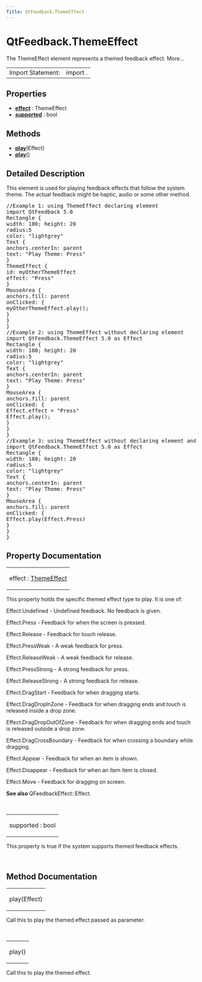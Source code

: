 ```yaml
---
Title: QtFeedback.ThemeEffect
---
```


# QtFeedback.ThemeEffect

<span class="subtitle"></span>
<!-- $$$ThemeEffect-brief -->
<p>The ThemeEffect element represents a themed feedback effect. More...</p>
<!-- @@@ThemeEffect -->
<table class="alignedsummary">
<tr><td class="memItemLeft rightAlign topAlign"> Import Statement:</td><td class="memItemRight bottomAlign"> import  .</td></tr></table><ul>
</ul>
<h2 id="properties">Properties</h2>
<ul>
<li class="fn"><b><b><a href="https://developer.ubuntu.comapps/qml/sdk-15.04.5/QtFeedback.themeeffect.md#effect-prop">effect</a></b></b> : ThemeEffect</li>
<li class="fn"><b><b><a href="https://developer.ubuntu.comapps/qml/sdk-15.04.5/QtFeedback.themeeffect.md#supported-prop">supported</a></b></b> : bool</li>
</ul>
<h2 id="methods">Methods</h2>
<ul>
<li class="fn"><b><b><a href="https://developer.ubuntu.comapps/qml/sdk-15.04.5/QtFeedback.themeeffect.md#play-method-2">play</a></b></b>(Effect)</li>
<li class="fn"><b><b><a href="https://developer.ubuntu.comapps/qml/sdk-15.04.5/QtFeedback.themeeffect.md#play-method">play</a></b></b>()</li>
</ul>
<!-- $$$ThemeEffect-description -->
<h2 id="details">Detailed Description</h2>
</p>
<p>This element is used for playing feedback effects that follow the system theme. The actual feedback might be haptic, audio or some other method.</p>
<pre class="qml">//Example 1: using ThemeEffect declaring element
import QtFeedback 5.0
Rectangle {
width: 180; height: 20
radius:5
color: &quot;lightgrey&quot;
Text {
anchors.centerIn: parent
text: &quot;Play Theme: Press&quot;
}
ThemeEffect {
id: myOtherThemeEffect
effect: &quot;Press&quot;
}
MouseArea {
anchors.fill: parent
onClicked: {
myOtherThemeEffect.play();
}
}
}
//Example 2: using ThemeEffect without declaring element
import QtFeedback.ThemeEffect 5.0 as Effect
Rectangle {
width: 180; height: 20
radius:5
color: &quot;lightgrey&quot;
Text {
anchors.centerIn: parent
text: &quot;Play Theme: Press&quot;
}
MouseArea {
anchors.fill: parent
onClicked: {
Effect.effect = &quot;Press&quot;
Effect.play();
}
}
}
//Example 3: using ThemeEffect without declaring element and calling overloaded play function
import QtFeedback.ThemeEffect 5.0 as Effect
Rectangle {
width: 180; height: 20
radius:5
color: &quot;lightgrey&quot;
Text {
anchors.centerIn: parent
text: &quot;Play Theme: Press&quot;
}
MouseArea {
anchors.fill: parent
onClicked: {
Effect.play(Effect.Press)
}
}
}</pre>
<!-- @@@ThemeEffect -->
<h2>Property Documentation</h2>
<!-- $$$effect -->
<table class="qmlname"><tr valign="top" id="effect-prop"><td class="tblQmlPropNode"><p><span class="name">effect</span> : <span class="type"><a href="https://developer.ubuntu.comapps/qml/sdk-15.04.5/QtFeedback.themeeffect.md">ThemeEffect</a></span></p></td></tr></table><p>This property holds the specific themed effect type to play. It is one of:</p>
<p>Effect.Undefined - Undefined feedback. No feedback is given.</p>
<p>Effect.Press - Feedback for when the screen is pressed.</p>
<p>Effect.Release - Feedback for touch release.</p>
<p>Effect.PressWeak - A weak feedback for press.</p>
<p>Effect.ReleaseWeak - A weak feedback for release.</p>
<p>Effect.PressStrong - A strong feedback for press.</p>
<p>Effect.ReleaseStrong - A strong feedback for release.</p>
<p>Effect.DragStart - Feedback for when dragging starts.</p>
<p>Effect.DragDropInZone - Feedback for when dragging ends and touch is released inside a drop zone.</p>
<p>Effect.DragDropOutOfZone - Feedback for when dragging ends and touch is released outside a drop zone.</p>
<p>Effect.DragCrossBoundary - Feedback for when crossing a boundary while dragging.</p>
<p>Effect.Appear - Feedback for when an item is shown.</p>
<p>Effect.Disappear - Feedback for when an item item is closed.</p>
<p>Effect.Move - Feedback for dragging on screen.</p>
<p><b>See also </b>QFeedbackEffect::Effect.</p>
<!-- @@@effect -->
<br/>
<!-- $$$supported -->
<table class="qmlname"><tr valign="top" id="supported-prop"><td class="tblQmlPropNode"><p><span class="name">supported</span> : <span class="type">bool</span></p></td></tr></table><p>This property is true if the system supports themed feedback effects.</p>
<!-- @@@supported -->
<br/>
<h2>Method Documentation</h2>
<!-- $$$play -->
<table class="qmlname"><tr valign="top" id="play-method-2"><td class="tblQmlFuncNode"><p><span class="name">play</span>(<span class="type">Effect</span>)</p></td></tr></table><p>Call this to play the themed effect passed as parameter.</p>
<!-- @@@play -->
<br/>
<!-- $$$play -->
<table class="qmlname"><tr valign="top" id="play-method"><td class="tblQmlFuncNode"><p><span class="name">play</span>()</p></td></tr></table><p>Call this to play the themed effect.</p>
<!-- @@@play -->
